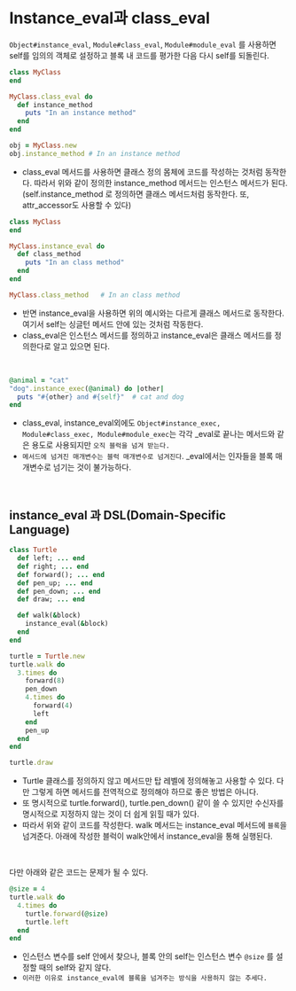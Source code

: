 # Instance_eval과 class_eval

`Object#instance_eval`, `Module#class_eval`, `Module#module_eval` 를 사용하면 self를 임의의 객체로 설정하고 블록 내 코드를 평가한 다음 다시 self를 되돌린다.

```ruby
class MyClass
end

MyClass.class_eval do
  def instance_method
    puts "In an instance method"
  end
end

obj = MyClass.new
obj.instance_method # In an instance method
```
- class_eval 메서드를 사용하면 클래스 정의 몸체에 코드를 작성하는 것처럼 동작한다. 따라서 위와 같이 정의한 instance_method 메서드는 인스턴스 메서드가 된다.(self.instance_method 로 정의하면 클래스 메서드처럼 동작한다. 또, attr_accessor도 사용할 수 있다)


```ruby
class MyClass
end

MyClass.instance_eval do
  def class_method
    puts "In an class method"
  end
end

MyClass.class_method   # In an class method

```

- 반면 instance_eval을 사용하면 위의 예시와는 다르게 클래스 메서드로 동작한다. 여기서 self는 싱글턴 메서드 안에 있는 것처럼 작동한다.
- class_eval은 인스턴스 메서드를 정의하고 instance_eval은 클래스 메서드를 정의한다로 알고 있으면 된다.


<br>

```ruby
@animal = "cat"
"dog".instance_exec(@animal) do |other|
  puts "#{other} and #{self}"  # cat and dog
end
```
- class_eval, instance_eval외에도 `Object#instance_exec, Module#class_exec, Module#module_exec`는 각각 _eval로 끝나는 메서드와 같은 용도로 사용되지만 `오직 블럭을 넘겨 받는다. `
- `메서드에 넘겨진 매개변수는 블럭 매개변수로 넘겨진다`. _eval에서는 인자들을 블록 매개변수로 넘기는 것이 불가능하다.

<br>

## instance_eval 과 DSL(Domain-Specific Language)

```ruby
class Turtle
  def left; ... end
  def right; ... end
  def forward(); ... end
  def pen_up; ... end
  def pen_down; ... end
  def draw; ... end

  def walk(&block)
    instance_eval(&block)   
  end
end

turtle = Turtle.new
turtle.walk do 
  3.times do
    forward(8)
    pen_down
    4.times do 
      forward(4)
      left
    end
    pen_up
  end
end

turtle.draw
```
- Turtle 클래스를 정의하지 않고 메서드만 탑 레벨에 정의해놓고 사용할 수 있다. 다만 그렇게 하면 메서드를 전역적으로 정의해야 하므로 좋은 방법은 아니다. 
- 또 명시적으로 turtle.forward(), turtle.pen_down() 같이 쓸 수 있지만 수신자를 명시적으로 지정하지 않는 것이 더 쉽게 읽힐 때가 있다.
- 따라서 위와 같이 코드를 작성한다. walk 메서드는 instance_eval 메서드에 `블록`을 넘겨준다. 아래에 작성한 블럭이 walk안에서 instance_eval을 통해 실행된다.

<br>

다만 아래와 같은 코드는 문제가 될 수 있다.

```ruby
@size = 4
turtle.walk do
  4.times do
    turtle.forward(@size)
    turtle.left
  end
end
```
- 인스턴스 변수를 self 안에서 찾으나, 블록 안의 self는 인스턴스 변수 `@size` 를 설정할 때의 self와 같지 않다. 
- `이러한 이유로 instance_eval에 블록을 넘겨주는 방식을 사용하지 않는 추세다.`